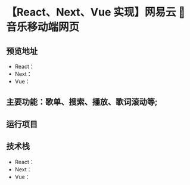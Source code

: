 # 【React、Next、Vue 实现】网易云 🎵 音乐移动端网页

## 预览地址

- React：
- Next：
- Vue：

## 主要功能：歌单、搜索、播放、歌词滚动等;

## 运行项目

## 技术栈

- React：
- Next：
- Vue：
